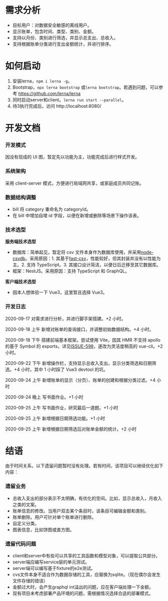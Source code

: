 

# 需求分析

- 目标用户：对数据安全敏感的离线用户。
- 显示账单，包含时间、类型、类别、金额。
- 支持以月份、类别进行筛选，并显示总支出、总收入。
- 支持根据账单分类进行支出金额统计，并进行排序。

# 如何启动

1. 安装lerna，`npm i lerna -g`。
2. Bootstrap，`npx lerna bootstrap` 或`lerna bootstrap`。若遇到问题，可以参考 https://github.com/lerna/lerna
3. 同时启动server和client。`lerna run start --parallel`。
4. 待3执行完成后，访问 http://localhost:8080/

# 开发文档

### 开发模式

因没有现成的 UI 图，暂定先以功能为主，功能完成后进行样式开发。

### 系统架构

采用 client-server 模式，方便进行局域网共享，或家庭成员共同记账。

### 数据结构调整

- bill 将 category 重命名为 categoryId。
- 在 bill 中增加自增 id 字段，以便在新增或删除等场景下操作该表。

### 技术选型

**服务端技术选型**

- 数据库：简单起见，暂定将 csv 文件本身作为数据库使用，并采用[node-csvdb](https://github.com/ysnglt/node-csvdb)。采用原因：1. 其基于[fast-csv](https://github.com/C2FO/fast-csv)，性能较好，但其封装并没有以性能为主。2. 支持 TypeScript。3. 其接口设计简洁，以便日后迁移至其它数据库。
- 框架：NestJS。采用原因：支持 TypeScript 和 GraphQL。

**客户端技术选型**

- 因本人想体验一下 Vue3，这里暂且选择 Vue3。

### 开发日志

2020-09-17 对需求进行分析，并进行脚手架搭建。+2 小时。

2020-09-18 上午 新增对账单的查询接口，并调整初始数据结构。+4 小时。

2020-09-18 下午 搭建前端基本框架。尝试使用 Vite，因其 HMR 不支持 apollo 的基于 Symbol 的 exports，详见[ISSUE-598](https://github.com/vitejs/vite/issues/598)，遂改为灵活度稍高的 vue-cli。+2 小时。

2020-09-22 下午 新增操作栏，支持显示总收入支出，显示分类筛选和日期筛选。+4 小时，其中 1 小时踩了 Vue3 devtool 的坑。

2020-09-24 上午 新增账单的显示（分页）、账单的创建和根据分类过滤。+4 小时

2020-09-24 晚上 写书面作业。+1 小时

2020-09-25 上午 写书面作业，研究最后一道题。+1 小时

2020-09-25 上午 新增根据日期筛选功能。+1 小时

2020-09-25 上午 新增根据日期筛选后对账单金额的统计。+2 小时

# 结语

由于时间关系，以下遗留问题暂时没有处理。若有时间，该项目可以继续优化如下内容：

### 遗留业务

* 总收入支出的部分表示不太明确，有优化的空间。比如，显示总收入，月收入之类的文案。
* 账单信息的修改。当用户双击某个条目时，该条目可编辑金额和类别。
* 账单删除。用户可针对单个账单进行删除。
* 自定义分类。
* 图表信息，比如饼图或直方图。

### 遗留代码问题

* client和server中有些可以共享的工具函数和模型对象，可以提取公共部分。
* server端应编写service层的单元测试。
* server端可以编写基于fixture的e2e测试。
* cvs文件本身不适合作为数据存储的工具，应替换为sqlite。（现在偶尔会发生文件存储的错误）
* 金额过大时，会产生graphql int溢出的问题，应在客户端处理一下金额。
* 现有项目未考虑部署产品环境的问题，需根据情况选择合适的部署模式。